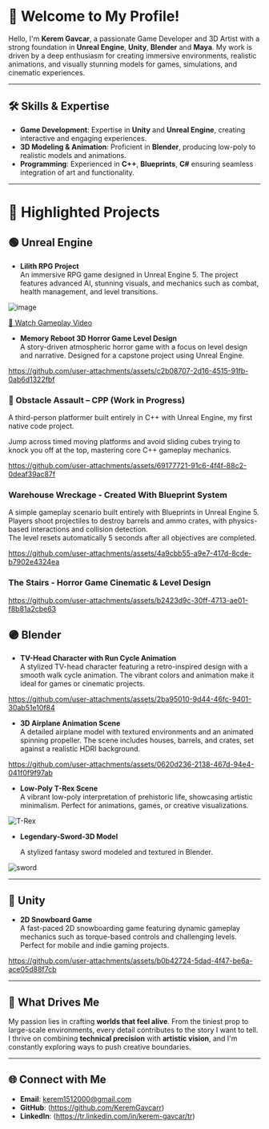 # 👋 Welcome to My Profile!

Hello, I'm **Kerem Gavcar**, a passionate Game Developer and 3D Artist with a strong foundation in **Unreal Engine**, **Unity**, **Blender** and **Maya**. My work is driven by a deep enthusiasm for creating immersive environments, realistic animations, and visually stunning models for games, simulations, and cinematic experiences.

---

## 🛠 Skills & Expertise
- **Game Development**: Expertise in **Unity** and **Unreal Engine**, creating interactive and engaging experiences.
- **3D Modeling & Animation**: Proficient in **Blender**, producing low-poly to realistic models and animations.
- **Programming**: Experienced in **C++**, **Blueprints**, **C#** ensuring seamless integration of art and functionality.

---

# 🚀 Highlighted Projects

## 🟢 Unreal Engine
- **Lilith RPG Project**  
  An immersive RPG game designed in Unreal Engine 5. The project features advanced AI, stunning visuals, and mechanics such as combat, health management, and level transitions.  

![image](https://github.com/user-attachments/assets/ef766c3a-ebe1-42fb-839d-f2f2a525ab5f)

[🎥 Watch Gameplay Video](https://youtu.be/FgiQLnGe0vU)

- **Memory Reboot 3D Horror Game Level Design**  
  A story-driven atmospheric horror game with a focus on level design and narrative. Designed for a capstone project using Unreal Engine.  

https://github.com/user-attachments/assets/c2b08707-2d16-4515-91fb-0ab6d1322fbf

### 🔨 Obstacle Assault – CPP (Work in Progress)

A third-person platformer built entirely in C++ with Unreal Engine, my first native code project.

Jump across timed moving platforms and avoid sliding cubes trying to knock you off at the top, mastering core C++ gameplay mechanics.

https://github.com/user-attachments/assets/69177721-91c6-4f4f-88c2-0deaf39ac87f

### Warehouse Wreckage - Created With Blueprint System

A simple gameplay scenario built entirely with Blueprints in Unreal Engine 5.  
Players shoot projectiles to destroy barrels and ammo crates, with physics-based interactions and collision detection.  
The level resets automatically 5 seconds after all objectives are completed.

https://github.com/user-attachments/assets/4a9cbb55-a9e7-417d-8cde-b7902e4324ea

### The Stairs - Horror Game Cinematic & Level Design

https://github.com/user-attachments/assets/b2423d9c-30ff-4713-ae01-f8b81a2cbe63

## 🟣 Blender
- **TV-Head Character with Run Cycle Animation**  
  A stylized TV-head character featuring a retro-inspired design with a smooth walk cycle animation. The vibrant colors and animation make it ideal for games or cinematic projects.  

https://github.com/user-attachments/assets/2ba95010-9d44-46fc-9401-30ab51e10f84

- **3D Airplane Animation Scene**  
  A detailed airplane model with textured environments and an animated spinning propeller. The scene includes houses, barrels, and crates, set against a realistic HDRI background.

https://github.com/user-attachments/assets/0620d236-2138-467d-94e4-041f0f9f97ab

- **Low-Poly T-Rex Scene**  
  A vibrant low-poly interpretation of prehistoric life, showcasing artistic minimalism. Perfect for animations, games, or creative visualizations.  

![T-Rex](https://github.com/user-attachments/assets/da9bff5d-88ca-4ff5-9cba-ccc3c8ce3721)

- **Legendary-Sword-3D Model**  

  A stylized fantasy sword modeled and textured in Blender.

![sword](https://github.com/user-attachments/assets/3bd22684-4939-4638-ad2d-da5e596b62ac)

---

## 🔵 Unity
- **2D Snowboard Game**  
  A fast-paced 2D snowboarding game featuring dynamic gameplay mechanics such as torque-based controls and challenging levels. Perfect for mobile and indie gaming projects.  

https://github.com/user-attachments/assets/b0b42724-5dad-4f47-be6a-ace05d88f7cb

---

## 🌟 What Drives Me
My passion lies in crafting **worlds that feel alive**. From the tiniest prop to large-scale environments, every detail contributes to the story I want to tell. I thrive on combining **technical precision** with **artistic vision**, and I'm constantly exploring ways to push creative boundaries.

---

## 🌐 Connect with Me
- **Email**: kerem1512000@gmail.com 
- **GitHub**: (https://github.com/KeremGavcarr)
- **LinkedIn**: (https://tr.linkedin.com/in/kerem-gavcar/tr)
